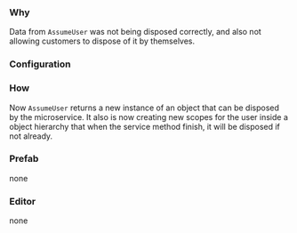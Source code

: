 ### Why
Data from `AssumeUser` was not being disposed correctly, and also not allowing customers to dispose
of it by themselves.

### Configuration

### How
Now `AssumeUser` returns a new instance of an object that can be disposed by the microservice. It also
is now creating new scopes for the user inside a object hierarchy that when the service method finish, it
will be disposed if not already.

### Prefab
none

### Editor
none